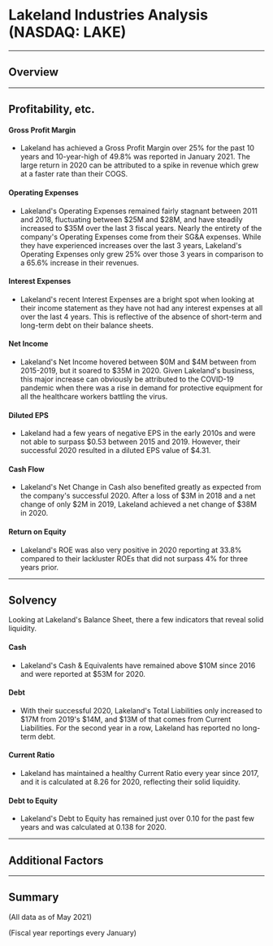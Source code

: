 # Lakeland Industries Analysis (NASDAQ: LAKE)
---
## Overview

---
## Profitability, etc.

#### Gross Profit Margin
- Lakeland has achieved a Gross Profit Margin over 25% for the past 10 years and 10-year-high of 49.8% was reported in January 2021. The large return in 2020 can be attributed to a spike in revenue which grew at a faster rate than their COGS. 

#### Operating Expenses
- Lakeland's Operating Expenses remained fairly stagnant between 2011 and 2018, fluctuating between $25M and $28M, and have steadily increased to $35M over the last 3 fiscal years. Nearly the entirety of the company's Operating Expenses come from their SG&A expenses. While they have experienced increases over the last 3 years, Lakeland's Operating Expenses only grew 25% over those 3 years in comparison to a 65.6% increase in their revenues. 

#### Interest Expenses
- Lakeland's recent Interest Expenses are a bright spot when looking at their income statement as they have not had any interest expenses at all over the last 4 years. This is reflective of the absence of short-term and long-term debt on their balance sheets. 

#### Net Income
- Lakeland's Net Income hovered between $0M and $4M between from 2015-2019, but it soared to $35M in 2020. Given Lakeland's business, this major increase can obviously be attributed to the COVID-19 pandemic when there was a rise in demand for protective equipment for all the healthcare workers battling the virus. 

#### Diluted EPS
- Lakeland had a few years of negative EPS in the early 2010s and were not able to surpass $0.53 between 2015 and 2019. However, their successful 2020 resulted in a diluted EPS value of $4.31.

#### Cash Flow
- Lakeland's Net Change in Cash also benefited greatly as expected from the company's successful 2020. After a loss of $3M in 2018 and a net change of only $2M in 2019, Lakeland achieved a net change of $38M in 2020. 

#### Return on Equity
- Lakeland's ROE was also very positive in 2020 reporting at 33.8% compared to their lackluster ROEs that did not surpass 4% for three years prior. 
---
## Solvency
Looking at Lakeland's Balance Sheet, there a few indicators that reveal solid liquidity.

#### Cash
- Lakeland's Cash & Equivalents have remained above $10M since 2016 and were reported at $53M for 2020. 

#### Debt
- With their successful 2020, Lakeland's Total Liabilities only increased to $17M from 2019's $14M, and $13M of that comes from Current Liabilities. For the second year in a row, Lakeland has reported no long-term debt.  

#### Current Ratio
- Lakeland has maintained a healthy Current Ratio every year since 2017, and it is calculated at 8.26 for 2020, reflecting their solid liquidity.

#### Debt to Equity
- Lakeland's Debt to Equity has remained just over 0.10 for the past few years and was calculated at 0.138 for 2020. 
---
## Additional Factors

---
## Summary

(All data as of May 2021)

(Fiscal year reportings every January)
